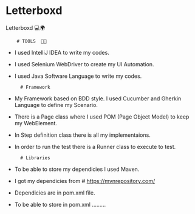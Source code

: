 # Letterboxd
<!-- blank line -->

Letterboxd 💻🌍

<!-- blank line -->

        # TOOLS  🧑‍🔧
        
* I used IntelliJ IDEA to write my codes.
* I used Selenium WebDriver to create my UI Automation.
* I used Java Software Language to write my codes.

        # Framework  

* My Framework based on BDD style. I used Cucumber and Gherkin Language to define my Scenario.
* There is a Page class where I used POM (Page Object Model) to keep my WebElement.
* In Step definition class there is all my implementaions.
* In order to run the test there is a Runner class to execute to test.

        # Libraries
        
* To be able to store my dependicies I used Maven.
* I got my dependicies from  # https://mvnrepository.com/ 
* Dependicies are in pom.xml file.
* To be able to store in pom.xml ......... 

<!-- blank line -->





